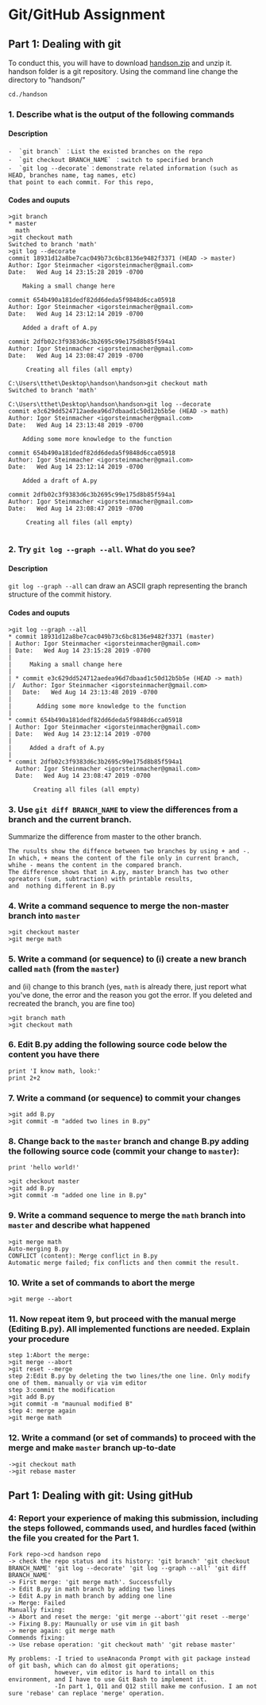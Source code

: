 # Git/GitHub Assignment



## Part 1: Dealing with git

To conduct this, you will have to download [handson.zip](handson.zip) and unzip it.
handson folder is a git repository. Using the command line change the directory to "handson/"


```
cd./handson
```

### 1. Describe what is the output of the following commands
#### Description
    -  `git branch` ：List the existed branches on the repo
    -  `git checkout BRANCH_NAME` ：switch to specified branch
    -  `git log --decorate`：demonstrate related information (such as HEAD, branches name, tag names, etc)
    that point to each commit. For this repo, 
#### Codes and ouputs
```
>git branch
* master
  math
>git checkout math
Switched to branch 'math'
>git log --decorate
commit 18931d12a8be7cac049b73c6bc8136e9482f3371 (HEAD -> master)
Author: Igor Steinmacher <igorsteinmacher@gmail.com>
Date:   Wed Aug 14 23:15:28 2019 -0700

    Making a small change here

commit 654b490a181dedf82dd6deda5f9848d6cca05918
Author: Igor Steinmacher <igorsteinmacher@gmail.com>
Date:   Wed Aug 14 23:12:14 2019 -0700

    Added a draft of A.py

commit 2dfb02c3f9383d6c3b2695c99e175d8b85f594a1
Author: Igor Steinmacher <igorsteinmacher@gmail.com>
Date:   Wed Aug 14 23:08:47 2019 -0700

     Creating all files (all empty)

C:\Users\tthet\Desktop\handson\handson>git checkout math
Switched to branch 'math'

C:\Users\tthet\Desktop\handson\handson>git log --decorate
commit e3c629dd524712aedea96d7dbaad1c50d12b5b5e (HEAD -> math)
Author: Igor Steinmacher <igorsteinmacher@gmail.com>
Date:   Wed Aug 14 23:13:48 2019 -0700

    Adding some more knowledge to the function

commit 654b490a181dedf82dd6deda5f9848d6cca05918
Author: Igor Steinmacher <igorsteinmacher@gmail.com>
Date:   Wed Aug 14 23:12:14 2019 -0700

    Added a draft of A.py

commit 2dfb02c3f9383d6c3b2695c99e175d8b85f594a1
Author: Igor Steinmacher <igorsteinmacher@gmail.com>
Date:   Wed Aug 14 23:08:47 2019 -0700

     Creating all files (all empty)


```

### 2. Try `git log --graph --all`. What do you see?
#### Description
`git log --graph --all` can draw an ASCII graph representing the branch structure of the commit history.
#### Codes and ouputs
```
>git log --graph --all
* commit 18931d12a8be7cac049b73c6bc8136e9482f3371 (master)
| Author: Igor Steinmacher <igorsteinmacher@gmail.com>
| Date:   Wed Aug 14 23:15:28 2019 -0700
|
|     Making a small change here
|
| * commit e3c629dd524712aedea96d7dbaad1c50d12b5b5e (HEAD -> math)
|/  Author: Igor Steinmacher <igorsteinmacher@gmail.com>
|   Date:   Wed Aug 14 23:13:48 2019 -0700
|
|       Adding some more knowledge to the function
|
* commit 654b490a181dedf82dd6deda5f9848d6cca05918
| Author: Igor Steinmacher <igorsteinmacher@gmail.com>
| Date:   Wed Aug 14 23:12:14 2019 -0700
|
|     Added a draft of A.py
|
* commit 2dfb02c3f9383d6c3b2695c99e175d8b85f594a1
  Author: Igor Steinmacher <igorsteinmacher@gmail.com>
  Date:   Wed Aug 14 23:08:47 2019 -0700

       Creating all files (all empty)
```

### 3. Use `git diff BRANCH_NAME` to view the differences from a branch and the current branch.
   Summarize the difference from master to the other branch.

```
The rusults show the diffence between two branches by using + and -.
In which, + means the content of the file only in current branch, whihe - means the content in the compared branch.
The difference shows that in A.py, master branch has two other opreators (sum, subtraction) with printable results,
and  nothing different in B.py

```

### 4. Write a command sequence to merge the non-master branch into `master`

```
>git checkout master
>git merge math
```


### 5. Write a command (or sequence) to (i) create a new branch called `math` (from the `master`) 
and (ii) change to this branch (yes, `math` is already there, just report what you've done, the error and the reason you got the error. If you deleted and recreated the branch, you are fine too)

```
>git branch math
>git checkout math

```
   
### 6. Edit B.py adding the following source code below the content you have there
```
print 'I know math, look:'
print 2+2
```

### 7. Write a command (or sequence) to commit your changes
```
>git add B.py
>git commit -m "added two lines in B.py"

```

### 8. Change back to the `master` branch and change B.py adding the following source code (commit your change to `master`):
```
print 'hello world!'

```
```
>git checkout master
>git add B.py
>git commit -m "added one line in B.py"
```

### 9. Write a command sequence to merge the `math` branch into `master` and describe what happened
```
>git merge math
Auto-merging B.py
CONFLICT (content): Merge conflict in B.py
Automatic merge failed; fix conflicts and then commit the result.
```
   
### 10. Write a set of commands to abort the merge
```
>git merge --abort

```
   
### 11. Now repeat item 9, but proceed with the manual merge (Editing B.py). All implemented functions are needed. Explain your procedure
```
step 1:Abort the merge:
>git merge --abort
>git reset --merge
step 2:Edit B.py by deleting the two lines/the one line. Only modify one of them. manually or via vim editor
step 3:commit the modification
>git add B.py
>git commit -m "maunual modified B"
step 4: merge again
>git merge math
```

### 12. Write a command (or set of commands) to proceed with the merge and make `master` branch up-to-date
```
->git checkout math
->git rebase master

```

## Part 1: Dealing with git: Using gitHub
### 4: Report your experience of making this submission, including the steps followed, commands used, and hurdles faced (within the file you created for the Part 1.
```
Fork repo->cd handson repo
-> check the repo status and its history: 'git branch' 'git checkout BRANCH_NAME' 'git log --decorate' 'git log --graph --all' 'git diff BRANCH_NAME'
-> First merge: 'git merge math'. Successfully
-> Edit B.py in math branch by adding two lines 
-> Edit A.py in math branch by adding one line   
-> Merge: Failed
Manually fixing:
-> Abort and reset the merge: 'git merge --abort''git reset --merge'
-> Fixing B.py: Maunually or use vim in git bash
-> merge again: git merge math
Commends fixing:
-> Use rebase operation: 'git checkout math' 'git rebase master'

My problems: -I tried to useAnaconda Prompt with git package instead of git bash, which can do almost git operations; 
             however, vim editor is hard to intall on this environment, and I have to use Git Bash to implement it.
             -In part 1, Q11 and Q12 still make me confusion. I am not sure 'rebase' can replace 'merge' operation.
```

